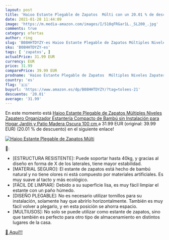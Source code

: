 ```yaml
---
layout: post
title: 'Haioo Estante Plegable de Zapatos  Múlti con un 20.01 % de descuento'
date: 2021-01-28 11:44:09
image: 'https://m.media-amazon.com/images/I/510qFRGar1L._SL200_.jpg'
comments: true
category: ofertas
author: ring
slug: 'B08HHTDYZY-es Haioo Estante Plegable de Zapatos Múltiples Niveles...'
sku: 'B08HHTDYZY-es'
tags: [ 'zapatos', ]
actualPrice: 31.99 EUR
currency: EUR
price: 31.99
comparePrice: 39.99 EUR
prodname: 'Haioo Estante Plegable de Zapatos  Múltiples Niveles Zapatero Organizador Estantería Compacto de Bambú sin Instalación para Hogar  Jardín y Patio  Madera Oscura  100 cm '
country: 'es'
flag: '🇪🇸'
buyurl: 'https://www.amazon.es/dp/B08HHTDYZY/?tag=tolees-21'
descuento: '20.01'
average: '31.99'
---
```


En este momento está [Haioo Estante Plegable de Zapatos  Múltiples Niveles Zapatero Organizador Estantería Compacto de Bambú sin Instalación para Hogar  Jardín y Patio  Madera Oscura  100 cm ](https://www.amazon.es/dp/B08HHTDYZY/?tag=tolees-21) a 31.99 EUR (original: 39.99 EUR) (20.01 %  de descuento) en el siguiente enlace!

[![Haioo Estante Plegable de Zapatos  Múlti](https://m.media-amazon.com/images/I/510qFRGar1L._SL200_.jpg)](https://www.amazon.es/dp/B08HHTDYZY/?tag=tolees-21)

🔎:

- [ESTRUCTURA RESISTENTE]: Puede soportar hasta 40kg, y gracias al diseño en forma de X de los laterales, tiene mayor estabilidad.
- [MATERIAL SEGURO]: El estante de zapatos está hecho de bambú natural y no tiene olores ni está compuesto por materiales artificiales. Es muy suave al tacto y más ecológico.
- [FÁCIL DE LIMPIAR]: Debido a su superficie lisa, es muy fácil limpiar el estante con un paño húmedo.
- [DISEÑO PLEGABLE]: No es necesario utilizar tornillos para su instalación, solamente hay que abrirlo horizontalmente. También es muy fácil volver a plegarlo, y en esta posición se ahorra espacio.
- [MULTIUSOS]: No solo se puede utilizar como estante de zapatos, sino que también es perfecto para otro tipo de almacenamiento en distintos lugares de la casa.

[🛒 Aquí!!!](https://www.amazon.es/dp/B08HHTDYZY/?tag=tolees-21)
